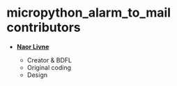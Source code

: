 micropython_alarm_to_mail contributors
===================

* **[Naor Livne](https://github.com/naorlivne)**

  * Creator & BDFL
  * Original coding
  * Design

